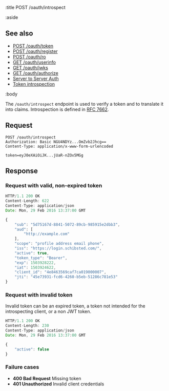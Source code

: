 :title POST /oauth/introspect

:aside

## See also

* [POST /oauth/token](/oauth/token/)
* [POST /oauth/register](/oauth/register/)
* [POST /oauth/ro](/oauth/ro/)
* [GET /oauth/userinfo](/oauth/userinfo/)
* [GET /oauth/jwks](/oauth/jwks/)
* [GET /oauth/authorize](/oauth/authorize/)
* [Server to Server Auth](/s2s-auth/)
* [Token introspection](/token-introspection/)

:body

The `/oauth/introspect` endpoint is used to verify a token and to translate it into claims.
Introspection is defined in [RFC 7662](https://tools.ietf.org/html/rfc7662).

## Request

```
POST /oauth/introspect
Authorization: Basic NGU4NDYz...OmZvb2Jhcg==
Content-Type: application/x-www-form-urlencoded

token=eyJ0eXAiOiJK...jUaR-nZOx5MGg
```

## Response

### Request with valid, non-expired token

```js
HTTP/1.1 200 OK
Content-Length: 622
Content-Type: application/json
Date: Mon, 29 Feb 2016 13:37:00 GMT

{
    "sub": "5d75167d-8841-5072-89cb-985915e2dbb3",
    "aud": [
        "http://example.com"
    ],
    "scope": "profile address email phone",
    "iss": "https://login.schibsted.com/",
    "active": true,
    "token_type": "Bearer",
    "exp": 1503928222,
    "iat": 1503924622,
    "client_id": "4e8463569caf7ca019000007",
    "jti": "45e73931-fcd6-4260-b5eb-51286c781e53"
}
```

### Request with invalid token

Invalid token can be an expired token, a token not intended for the introspecting
client, or a non JWT token.

```js
HTTP/1.1 200 OK
Content-Length: 230
Content-Type: application/json
Date: Mon, 29 Feb 2016 13:37:00 GMT

{
    "active": false
}
```

### Failure cases

* **400 Bad Request** <span class="faded">Missing token</span>
* **401 Unauthorized** <span class="faded">Invalid client credentials</span>
